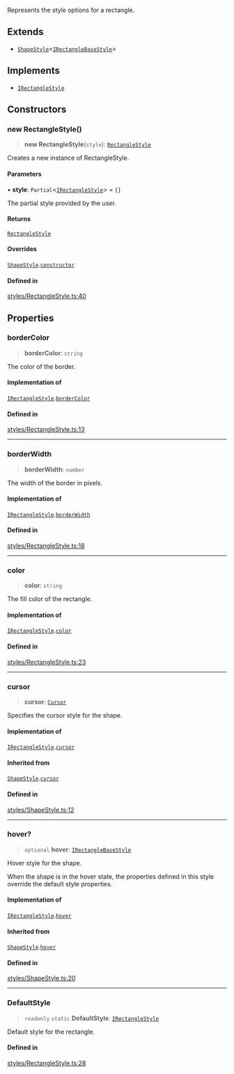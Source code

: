 Represents the style options for a rectangle.

## Extends

- [`ShapeStyle`](ShapeStyle.md)\<[`IRectangleBaseStyle`](../interfaces/IRectangleBaseStyle.md)\>

## Implements

- [`IRectangleStyle`](../interfaces/IRectangleStyle.md)

## Constructors

### new RectangleStyle()

> **new RectangleStyle**(`style`): [`RectangleStyle`](RectangleStyle.md)

Creates a new instance of RectangleStyle.

#### Parameters

• **style**: `Partial`\<[`IRectangleStyle`](../interfaces/IRectangleStyle.md)\> = `{}`

The partial style provided by the user.

#### Returns

[`RectangleStyle`](RectangleStyle.md)

#### Overrides

[`ShapeStyle`](ShapeStyle.md).[`constructor`](ShapeStyle.md#constructors)

#### Defined in

[styles/RectangleStyle.ts:40](https://github.com/avolutions/canvas-painter/blob/main/src/styles/RectangleStyle.ts#L40)

## Properties

### borderColor

> **borderColor**: `string`

The color of the border.

#### Implementation of

[`IRectangleStyle`](../interfaces/IRectangleStyle.md).[`borderColor`](../interfaces/IRectangleStyle.md#bordercolor)

#### Defined in

[styles/RectangleStyle.ts:13](https://github.com/avolutions/canvas-painter/blob/main/src/styles/RectangleStyle.ts#L13)

***

### borderWidth

> **borderWidth**: `number`

The width of the border in pixels.

#### Implementation of

[`IRectangleStyle`](../interfaces/IRectangleStyle.md).[`borderWidth`](../interfaces/IRectangleStyle.md#borderwidth)

#### Defined in

[styles/RectangleStyle.ts:18](https://github.com/avolutions/canvas-painter/blob/main/src/styles/RectangleStyle.ts#L18)

***

### color

> **color**: `string`

The fill color of the rectangle.

#### Implementation of

[`IRectangleStyle`](../interfaces/IRectangleStyle.md).[`color`](../interfaces/IRectangleStyle.md#color)

#### Defined in

[styles/RectangleStyle.ts:23](https://github.com/avolutions/canvas-painter/blob/main/src/styles/RectangleStyle.ts#L23)

***

### cursor

> **cursor**: [`Cursor`](../enumerations/Cursor.md)

Specifies the cursor style for the shape.

#### Implementation of

[`IRectangleStyle`](../interfaces/IRectangleStyle.md).[`cursor`](../interfaces/IRectangleStyle.md#cursor)

#### Inherited from

[`ShapeStyle`](ShapeStyle.md).[`cursor`](ShapeStyle.md#cursor)

#### Defined in

[styles/ShapeStyle.ts:12](https://github.com/avolutions/canvas-painter/blob/main/src/styles/ShapeStyle.ts#L12)

***

### hover?

> `optional` **hover**: [`IRectangleBaseStyle`](../interfaces/IRectangleBaseStyle.md)

Hover style for the shape.

When the shape is in the hover state, the properties defined in this style
override the default style properties.

#### Implementation of

[`IRectangleStyle`](../interfaces/IRectangleStyle.md).[`hover`](../interfaces/IRectangleStyle.md#hover)

#### Inherited from

[`ShapeStyle`](ShapeStyle.md).[`hover`](ShapeStyle.md#hover)

#### Defined in

[styles/ShapeStyle.ts:20](https://github.com/avolutions/canvas-painter/blob/main/src/styles/ShapeStyle.ts#L20)

***

### DefaultStyle

> `readonly` `static` **DefaultStyle**: [`IRectangleStyle`](../interfaces/IRectangleStyle.md)

Default style for the rectangle.

#### Defined in

[styles/RectangleStyle.ts:28](https://github.com/avolutions/canvas-painter/blob/main/src/styles/RectangleStyle.ts#L28)
